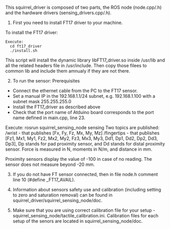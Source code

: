 This squirrel_driver is composed of two parts, the ROS node (node.cpp/.h) and the hardware drivers (sensing_drivers.cpp/.h). 

1. First you need to install FT17 driver to your machine.
    
  To install the FT17 driver:

    Execute:
      cd ft17_driver
      ./install.sh

 This script will install the dynamic library libFT17_driver.so inside /usr/lib and all the related headers file in /usr/include. Then copy those filees to common lib and include them amnualy if they are not there.

2. To run the sensor: 
  Prerequisites
- Connect the ethernet cable from the PC to the FT17 sensor.
- Set a manual IP in the 192.168.1.1/24 subnet, e.g. 192.168.1.100 with a subnet mask 255.255.255.0
- Install the FT17_driver as described above
- Check that the port name of Atduino board corresponds to the port name defined in main.cpp, line 23.

Execute:
  rosrun squirrel_sensing_node sensing
  Two topics are published:
    /wrist  - that publishes [Fx, Fy, Fz, Mx, My, Mz]
    /fingertips - that publishes [Fz1, Mx1, My1, Fz2, Mx2, My2, Fz3, Mx3, My3, Dd1, Dp1, Dd2, Dp2, Dd3, Dp3], Dp stands for pad proximity sensor, and Dd stands for distal proximity sensor. Force is measured in N, moments in N/m, and distance in mm.

Proximity sensors display the value of -100 in case of no reading. The sensor does not measure beyond -20 mm. 

3. If you do not have FT sensor connected, then in file node.h comment line 10 (#define _FT17_AVAIL).
   
4. Information about sensors safety use and calibration (including setting to zero and saturation removal) can be found in squirrel_driver/squirrel_sensing_node/doc.
    
5. Make sure that you are using correct calibration file for your setup - squirrel_sensing_node/tactile_calibration.ini. Calibration files for each setup of the senors are located in squirrel_sensing_node/doc. 


